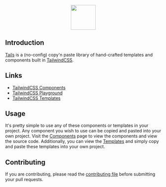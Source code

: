 <p align="center"><img src="https://cdn.devdojo.com/assets/img/tails.svg" height="80" width="auto"></p>

## Introduction

[Tails](https://devdojo.com/tails) is a (no-config) copy'n paste library of hand-crafted templates and components built in [TailwindCSS](https://tailwindcss.com). 

## Links

- [TailwindCSS Components](https://devdojo.com/tailwindcss/components)
- [TailwindCSS Playground](https://devdojo.com/tailwindcss/playground)
- [TailwindCSS Templates](https://devdojo.com/tailwindcss/templates)

## Usage

It's pretty simple to use any of these components or templates in your project. Any component you wish to use can be copied and pasted into your own project. Visit the [Components](https://devdojo.com/tailwindcss/components) page to view the components and view the source code. Additionally, you can view the [Templates](https://devdojo.com/tailwindcss/templates) and simply copy and paste these templates into your own project.

## Contributing

If you are contributing, please read the [contributing file](CONTRIBUTING.md) before submitting your pull requests.


